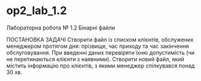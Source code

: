 # op2_lab_1.2
Лабораторна робота № 1.2
Бінарні файли

ПОСТАНОВКА ЗАДАЧІ
Створити файл із списком клієнтів, обслужених менеджером протягом дня: прізвище, час приходу та час закінчення обслуговування. При введенні даних перевіряти їхню допустимість (чи не перетинаються клієнти з наявними). Створити новий файл, який містить інформацію про клієнтів, з якими менеджер спілкувався понад 30 хв.
